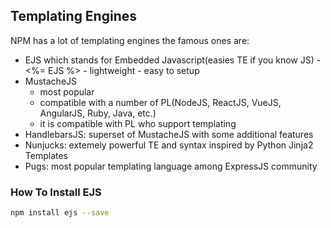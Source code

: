 ## Templating Engines
NPM has a lot of templating engines the famous ones are:
- EJS which stands for Embedded Javascript(easies TE if you know JS) 
		- <%= EJS %>
		- lightweight
		- easy to setup
- MustacheJS
	- most popular
	- compatible with a number of PL(NodeJS, ReactJS, VueJS, AngularJS, Ruby, Java, etc.)
	- it is compatible with PL who support templating
- HandlebarsJS: superset of MustacheJS with some additional features
- Nunjucks: extemely powerful TE and syntax inspired by Python Jinja2 Templates
- Pugs: most popular templating language among ExpressJS community

### How To Install EJS
```bash
npm install ejs --save
```
